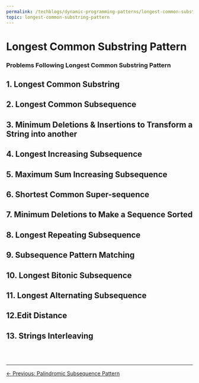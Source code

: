 ```yaml
---
permalink: /techblogs/dynamic-programming-patterns/longest-common-substring-pattern
topic: longest-common-substring-pattern
---
```


# Longest Common Substring Pattern

### Problems Following Longest Common Substring Pattern

## 1. Longest Common Substring

## 2. Longest Common Subsequence

## 3. Minimum Deletions & Insertions to Transform a String into another

## 4. Longest Increasing Subsequence

## 5. Maximum Sum Increasing Subsequence

## 6. Shortest Common Super-sequence

## 7. Minimum Deletions to Make a Sequence Sorted

## 8. Longest Repeating Subsequence

## 9. Subsequence Pattern Matching

## 10. Longest Bitonic Subsequence

## 11. Longest Alternating Subsequence

## 12.Edit Distance

## 13. Strings Interleaving











<br>

<br>

------

<a href="palindromic-subsequence-pattern" class="prev-button">&larr; Previous: Palindromic Subsequence Pattern</a>

